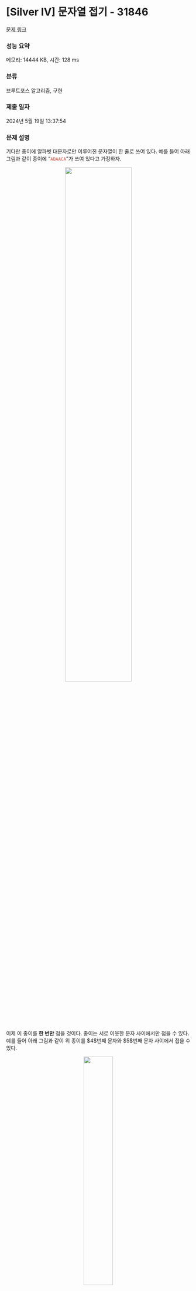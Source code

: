 # [Silver IV] 문자열 접기 - 31846 

[문제 링크](https://www.acmicpc.net/problem/31846) 

### 성능 요약

메모리: 14444 KB, 시간: 128 ms

### 분류

브루트포스 알고리즘, 구현

### 제출 일자

2024년 5월 19일 13:37:54

### 문제 설명

<p>기다란 종이에 알파벳 대문자로만 이루어진 문자열이 한 줄로 쓰여 있다. 예를 들어 아래 그림과 같이 종이에 “<span style="color:#e74c3c;"><code>ABAACA</code></span>”가 쓰여 있다고 가정하자. </p>

<p style="text-align: center;"><img alt="" src="" style="width: 60%;"></p>

<p>이제 이 종이를 <strong>한 번만</strong> 접을 것이다. 종이는 서로 이웃한 문자 사이에서만 접을 수 있다. 예를 들어 아래 그림과 같이 위 종이를 $4$번째 문자와 $5$번째 문자 사이에서 접을 수 있다. </p>

<p style="text-align: center;"><img alt="" src="" style="width: 40%;"></p>

<p>이때 서로 맞닿은 문자 쌍 중에서, 서로 같은 문자가 맞닿은 쌍의 개수가 이 접기의 점수가 된다. 예를 들어 앞에서의 접기의 점수는 $ 1 $점이 된다. 하지만 아래 그림과 같이 $3$번째 문자와 $4$번째 문자 사이에서 종이를 접으면 점수는 $ 2 $점이 된다. </p>

<p style="text-align: center;"><img alt="" src="" style="width: 30%;"></p>

<p>이제 여러분은 알파벳 대문자로만 이루어진 문자열 $ S $가 주어질 때, 다음과 같은 질문 $ Q $개에 답해야 한다. </p>

<ul>
	<li>$ l \ r $: 문자열 $ S $의 $ l $번째 문자, $ \left( l+1 \right) $번째 문자, $ \cdots $, $ r $번째 문자가 차례대로 종이에 쓰여 있을 때, 종이를 한 번 접어서 얻을 수 있는 최대의 점수는 몇 점인가?</li>
</ul>

### 입력 

 <p>첫 번째 줄에 문자열의 길이를 나타내는 정수 $ N $이 주어진다. </p>

<p>두 번째 줄에 알파벳 대문자로만 이루어진 문자열 $ S $가 주어진다. </p>

<p>세 번째 줄에 정수 $ Q $가 주어진다. </p>

<p>네 번째 줄부터 $ Q $개 줄에 걸쳐 위에서 설명한 질문을 나타내는 정수 $l$, $r$이 공백으로 구분되어 주어진다. </p>

### 출력 

 <p>각 질문의 답을 나타내는 정수를 순서대로 한 줄에 하나씩 출력한다.</p>

